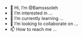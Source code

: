 - 👋 Hi, I’m @Bamsssoleh
- 👀 I’m interested in ...
- 🌱 I’m currently learning ...
- 💞️ I’m looking to collaborate on ...
- 📫 How to reach me ...

<!---
Bamsssoleh/Bamsssoleh is a ✨ special ✨ repository because its `README.md` (this file) appears on your GitHub profile.
You can click the Preview link to take a look at your changes.
--->
